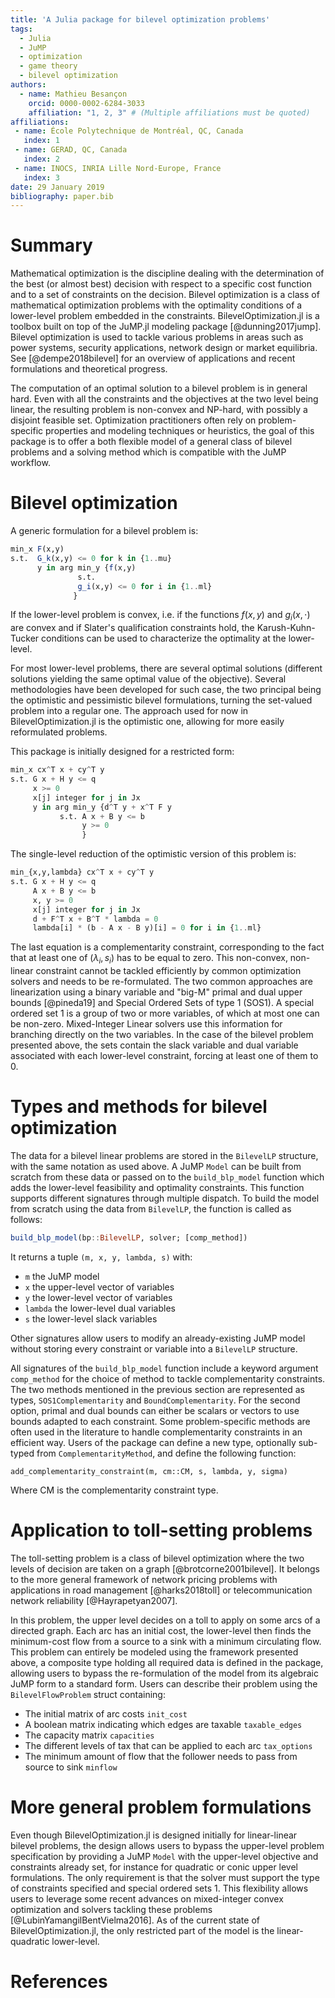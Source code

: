 ```yaml
---
title: 'A Julia package for bilevel optimization problems'
tags:
  - Julia
  - JuMP
  - optimization
  - game theory
  - bilevel optimization
authors:
  - name: Mathieu Besançon
    orcid: 0000-0002-6284-3033
    affiliation: "1, 2, 3" # (Multiple affiliations must be quoted)
affiliations:
 - name: École Polytechnique de Montréal, QC, Canada
   index: 1
 - name: GERAD, QC, Canada
   index: 2
 - name: INOCS, INRIA Lille Nord-Europe, France
   index: 3
date: 29 January 2019
bibliography: paper.bib
---
```


# Summary

Mathematical optimization is the discipline dealing with
the determination of the best
(or almost best) decision with respect to a specific cost function and to
a set of constraints on the decision.
Bilevel optimization is a class of mathematical optimization problems
with the optimality conditions of a lower-level problem embedded in the
constraints. BilevelOptimization.jl is a toolbox built on top of the JuMP.jl
modeling package [@dunning2017jump].
Bilevel optimization is used to tackle various problems in areas such as
power systems, security applications, network design or market equilibria.
See [@dempe2018bilevel] for an overview of applications and recent
formulations and theoretical progress.

The computation of an optimal solution to a bilevel problem is in general hard.
Even with all the constraints and the objectives at the two level being linear,
the resulting problem is non-convex and NP-hard, with possibly a disjoint
feasible set. Optimization practitioners often rely on problem-specific
properties and modeling techniques or heuristics, the goal of this package
is to offer a both flexible model of a general class of bilevel problems
and a solving method which is compatible with the JuMP workflow.

# Bilevel optimization

A generic formulation for a bilevel problem is:

```julia
min_x F(x,y)
s.t.  G_k(x,y) <= 0 for k in {1..mu}
      y in arg min_y {f(x,y)
               s.t.
               g_i(x,y) <= 0 for i in {1..ml}
              }
```

If the lower-level problem is convex, i.e. if the functions $f(x,y)$ and
$g_i(x,\cdot)$ are convex and if Slater's qualification constraints hold,
the Karush-Kuhn-Tucker conditions can be used to characterize the optimality
at the lower-level.

For most lower-level problems, there are several optimal solutions
(different solutions yielding the same optimal value of the objective).
Several methodologies have been developed for such case, the two principal
being the optimistic and pessimistic bilevel formulations, turning the
set-valued problem into a regular one. The approach used for now in
BilevelOptimization.jl is the optimistic one, allowing for more
easily reformulated problems.

This package is initially designed for a restricted form:
```julia
min_x cx^T x + cy^T y
s.t. G x + H y <= q
     x >= 0
     x[j] integer for j in Jx
     y in arg min_y {d^T y + x^T F y
           s.t. A x + B y <= b
                y >= 0
                }
```

The single-level reduction of the optimistic version of this problem is:
```julia
min_{x,y,lambda} cx^T x + cy^T y
s.t. G x + H y <= q
     A x + B y <= b
     x, y >= 0
     x[j] integer for j in Jx
     d + F^T x + B^T * lambda = 0
     lambda[i] * (b - A x - B y)[i] = 0 for i in {1..ml}
```

The last equation is a complementarity constraint, corresponding
to the fact that at least one of $(\lambda_i, s_i)$ has to be equal
to zero. This non-convex, non-linear constraint cannot be tackled
efficiently by common optimization solvers and needs to be re-formulated.
The two common approaches are linearization using a binary variable and
"big-M" primal and dual upper bounds [@pineda19] and Special Ordered Sets
of type 1 (SOS1).
A special ordered set 1 is a group of two or more variables,
of which at most one can be non-zero. Mixed-Integer Linear solvers use this
information for branching directly on the two variables.
In the case of the bilevel problem presented above, the sets contain the slack
variable and dual variable associated with each lower-level constraint,
forcing at least one of them to 0.

# Types and methods for bilevel optimization

The data for a bilevel linear problems are stored in the `BilevelLP` structure,
with the same notation as used above. A JuMP `Model` can be built from scratch
from these data or passed on to the `build_blp_model` function which adds the
lower-level feasibility and optimality constraints. This function supports different
signatures through multiple dispatch. To build the model from scratch using
the data from `BilevelLP`, the function is called as follows:
```julia
build_blp_model(bp::BilevelLP, solver; [comp_method])
```

It returns a tuple `(m, x, y, lambda, s)` with:

- `m` the JuMP model
- `x` the upper-level vector of variables
- `y` the lower-level vector of variables
- `lambda` the lower-level dual variables
- `s` the lower-level slack variables

Other signatures allow users to modify an already-existing JuMP model
without storing every constraint or variable into a `BilevelLP` structure.

All signatures of the  `build_blp_model` function include a keyword argument
`comp_method` for the choice of method to tackle complementarity constraints.
The two methods mentioned in the previous section are represented as types,
`SOS1Complementarity` and `BoundComplementarity`.
For the second option, primal and dual bounds can either be scalars or vectors
to use bounds adapted to each constraint.
Some problem-specific methods are often used in the literature to handle
complementarity constraints in an efficient way. Users of the package can
define a new type, optionally sub-typed from `ComplementarityMethod`,
and define the following function:
```
add_complementarity_constraint(m, cm::CM, s, lambda, y, sigma)
```

Where CM is the complementarity constraint type.

# Application to toll-setting problems

The toll-setting problem is a class of bilevel optimization where the two
levels of decision are taken on a graph [@brotcorne2001bilevel].
It belongs to the more general framework of network pricing problems with
applications in road management [@harks2018toll] or telecommunication
network reliability [@Hayrapetyan2007].  

In this problem, the upper level decides on a toll to apply on some arcs
of a directed graph. Each arc has an initial cost, the lower-level then
finds the minimum-cost flow from a source to a sink with a minimum circulating
flow. This problem can entirely be modeled using the framework
presented above, a composite type holding all required data is defined
in the package, allowing users to bypass the re-formulation of the model
from its algebraic JuMP form to a standard form. Users can describe their
problem using the `BilevelFlowProblem` struct containing:

- The initial matrix of arc costs `init_cost`
- A boolean matrix indicating which edges are taxable `taxable_edges`
- The capacity matrix `capacities`
- The different levels of tax that can be applied to each arc `tax_options`
- The minimum amount of flow that the follower needs to pass from source to sink `minflow`

# More general problem formulations

Even though BilevelOptimization.jl is designed initially for linear-linear
bilevel problems, the design allows users to bypass the upper-level problem
specification by providing a JuMP `Model` with the upper-level objective
and constraints already set, for instance for quadratic or conic upper level
formulations. The only requirement is that the solver must support
the type of constraints specified and special ordered sets 1.
This flexibility allows users to leverage some recent advances on
mixed-integer convex optimization and solvers tackling these problems
[@LubinYamangilBentVielma2016]. As of the current state of BilevelOptimization.jl,
the only restricted part of the model is the linear-quadratic lower-level.

# References
